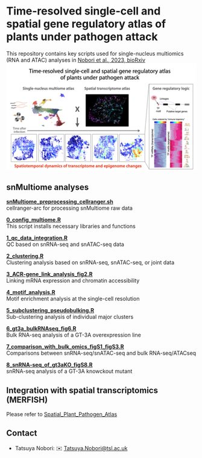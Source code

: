 # Time-resolved single-cell and spatial gene regulatory atlas of plants under pathogen attack
This repository contains key scripts used for single-nucleus multiomics (RNA and ATAC) analyses in [Nobori et al., 2023, bioRxiv](https://www.biorxiv.org/content/10.1101/2023.04.10.536170v1)
![Project Banner](images/cover_image.png)

## **snMultiome analyses**
**[snMultiome_preprocessing_cellranger.sh](scripts/snMultiome_preprocessing_cellranger.sh)**\
cellranger-arc for processing snMultiome raw data

**[0_config_multiome.R](scripts/0_config_multiome.R)**\
This script installs necessary libraries and functions

**[1_qc_data_integration.R](scripts/1_qc_data_integration_figS1.R)**\
QC based on snRNA-seq and snATAC-seq data

**[2_clustering.R](scripts/2_clustering_fig1_figS12.R)**\
Clustering analysis based on snRNA-seq, snATAC-seq, or joint data

**[3_ACR-gene_link_analysis_fig2.R](scripts/3_ACR-gene_link_analysis_fig2.R)**\
Linking mRNA expression and chromatin accessibility

**[4_motif_analysis.R](scripts/4_motif_analysis_fig3.R)**\
Motif enrichment analysis at the single-cell resolution

**[5_subclustering_pseudobulking.R](scripts/5_subclustering_pseudobulking_fig1.R)**\
Sub-clustering analysis of individual major clusters

**[6_gt3a_bulkRNAseq_fig6.R](scripts/6_gt3a_bulkRNAseq_fig6.R)**\
Bulk RNA-seq analysis of a GT-3A overexpression line

**[7_comparison_with_bulk_omics_figS1_figS3.R](scripts/7_comparison_with_bulk_omics_figS1_figS3.R)**\
Comparisons between snRNA-seq/snATAC-seq and bulk RNA-seq/ATACseq

**[8_snRNA-seq_of_gt3aKO_figS8.R](scripts/8_snRNA-seq_of_gt3aKO_figS8.R)**\
snRNA-seq analysis of a GT-3A knowckout mutant 

## **Integration with spatial transcriptomics (MERFISH)**
Please refer to [Spatial_Plant_Pathogen_Atlas](https://github.com/amonell/Spatial_Plant_Pathogen_Atlas.git)

## Contact

- Tatsuya Nobori: :envelope: Tatsuya.Nobori@tsl.ac.uk
